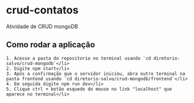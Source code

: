 # crud-contatos

Atividade de CRUD mongoDB

## Como rodar a aplicação

    1. Acesse a pasta do repositorio no terminal usando `cd diretorio-salvo/crud-mongodb`</li>
    2. Digite npm start</li>
    3. Após a confirmação que o servidor iniciou, abra outro terminal na pasta frontend usando `cd diretorio-salvo/crud-mongodb/frontend`</li>
    4. Em seguida digite npm run dev</li>
    5. Clique ctrl + botão esquedo do mouse no link "localhost" que aparece no terminal</li>
